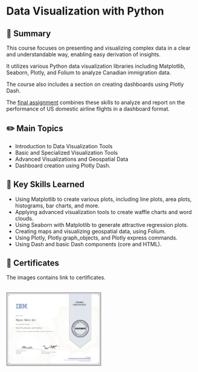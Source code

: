 # Data Visualization with Python

## 📌 Summary
This course focuses on presenting and visualizing complex data in a clear and understandable way, enabling easy derivation of insights. 

It utilizes various Python data visualization libraries including Matplotlib, Seaborn, Plotly, and Folium to analyze Canadian immigration data. 

The course also includes a section on creating dashboards using Plotly Dash.

The [final assignment](./Final%20Assignment/Peer%20Graded%20Assignment%20Questions.ipynb) combines these skills to analyze and report on the performance of US domestic airline flights in a dashboard format.

## ✏️ Main Topics
- Introduction to Data Visualization Tools
- Basic and Specialized Visualization Tools
- Advanced Visualizations and Geospatial Data
- Dashboard creation using Plotly Dash.

## 🎯 Key Skills Learned
- Using Matplotlib to create various plots, including line plots, area plots, histograms, bar charts, and more.
- Applying advanced visualization tools to create waffle charts and word clouds.
- Using Seaborn with Matplotlib to generate attractive regression plots.
- Creating maps and visualizing geospatial data, using Folium.
- Using Plotly, Plotly.graph_objects, and Plotly express commands.
- Using Dash and basic Dash components (core and HTML).

## 🏅 Certificates
The images contains link to certificates.
 <br/><br/> 
 
<p float="left">
  <a href="https://www.coursera.org/account/accomplishments/verify/P2V4SCSXKHKG">
      <img src="./Images/Coursera P2V4SCSXKHKG.jpg" alt="IBM certification" width="50%" height="50%" />
  </a>
</p>
